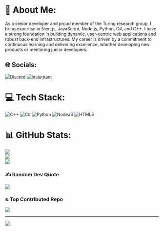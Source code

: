 # 💫 About Me:
As a senior developer and proud member of the Turing research group, I bring expertise in Next.js, JavaScript, Node.js, Python, C#, and C++. I have a strong foundation in building dynamic, user-centric web applications and robust back-end infrastructures. My career is driven by a commitment to continuous learning and delivering excellence, whether developing new products or mentoring junior developers.


## 🌐 Socials:
[![Discord](https://img.shields.io/badge/Discord-%237289DA.svg?logo=discord&logoColor=white)](https://discord.gg/663422540605292554) [![Instagram](https://img.shields.io/badge/Instagram-%23E4405F.svg?logo=Instagram&logoColor=white)](https://instagram.com/amir__102000) 

# 💻 Tech Stack:
![C++](https://img.shields.io/badge/c++-%2300599C.svg?style=flat-square&logo=c%2B%2B&logoColor=white) ![C#](https://img.shields.io/badge/c%23-%23239120.svg?style=flat-square&logo=csharp&logoColor=white) ![Python](https://img.shields.io/badge/python-3670A0?style=flat-square&logo=python&logoColor=ffdd54) ![NodeJS](https://img.shields.io/badge/node.js-6DA55F?style=flat-square&logo=node.js&logoColor=white) ![HTML5](https://img.shields.io/badge/html5-%23E34F26.svg?style=flat-square&logo=html5&logoColor=white)
# 📊 GitHub Stats:
![](https://github-readme-stats.vercel.app/api?username=Amir100200&theme=monokai&hide_border=false&include_all_commits=false&count_private=false)<br/>
![](https://github-readme-streak-stats.herokuapp.com/?user=Amir100200&theme=monokai&hide_border=false)<br/>
![](https://github-readme-stats.vercel.app/api/top-langs/?username=Amir100200&theme=monokai&hide_border=false&include_all_commits=false&count_private=false&layout=compact)

### ✍️ Random Dev Quote
![](https://quotes-github-readme.vercel.app/api?type=horizontal&theme=radical)

### 🔝 Top Contributed Repo
![](https://github-contributor-stats.vercel.app/api?username=Amir100200&limit=5&theme=dark&combine_all_yearly_contributions=true)

---
[![](https://visitcount.itsvg.in/api?id=Amir100200&icon=1&color=13)](https://visitcount.itsvg.in)

<!-- Proudly created with GPRM ( https://gprm.itsvg.in ) -->
